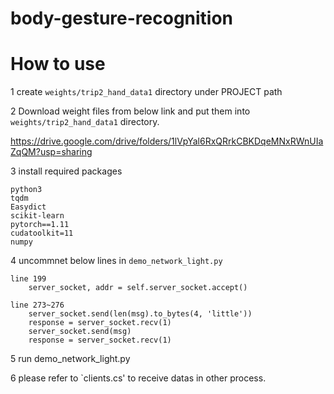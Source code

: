 # body-gesture-recognition




# How to use


1 create `weights/trip2_hand_data1` directory under PROJECT path

2 Download weight files from below link and put them into `weights/trip2_hand_data1` directory.

https://drive.google.com/drive/folders/1lVpYal6RxQRrkCBKDqeMNxRWnUIaZqQM?usp=sharing



3 install required packages
```
python3
tqdm
Easydict
scikit-learn
pytorch==1.11
cudatoolkit=11
numpy
```

4 uncommnet below lines in `demo_network_light.py`
```
line 199
    server_socket, addr = self.server_socket.accept()

line 273~276
    server_socket.send(len(msg).to_bytes(4, 'little'))
    response = server_socket.recv(1)
    server_socket.send(msg)
    response = server_socket.recv(1)

```

5 run demo_network_light.py


6 please refer to `clients.cs' to receive datas in other process.
